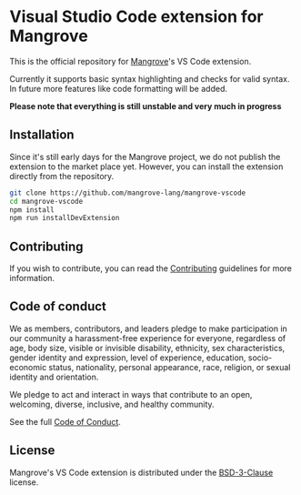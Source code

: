 <!-- SPDX-License-Identifier: BSD-3-Clause -->

# Visual Studio Code extension for Mangrove

This is the official repository for [Mangrove](https://github.com/mangrove-lang/mangrove)'s VS Code extension.

Currently it supports basic syntax highlighting and checks for valid syntax.
In future more features like code formatting will be added.

**Please note that everything is still unstable and very much in progress**

## Installation

Since it's still early days for the Mangrove project, we do not publish the extension to the market place yet. However, you can install the extension directly from the repository.

```sh
git clone https://github.com/mangrove-lang/mangrove-vscode
cd mangrove-vscode
npm install
npm run installDevExtension
```

## Contributing

If you wish to contribute, you can read the [Contributing](CONTRIBUTING.md) guidelines for more information.

## Code of conduct

We as members, contributors, and leaders pledge to make participation in our community a harassment-free experience for everyone, regardless of age, body size, visible or invisible disability, ethnicity, sex characteristics, gender identity and expression, level of experience, education, socio-economic status, nationality, personal appearance, race, religion, or sexual identity and orientation.

We pledge to act and interact in ways that contribute to an open, welcoming, diverse, inclusive, and healthy community.

See the full [Code of Conduct](CODE_OF_CONDUCT.md).

## License

Mangrove's VS Code extension is distributed under the [BSD-3-Clause](LICENSE) license.
